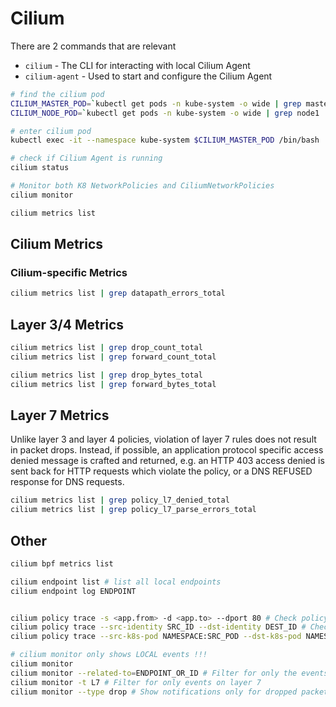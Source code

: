 # Cilium

There are 2 commands that are relevant

* `cilium` - The CLI for interacting with local Cilium Agent
* `cilium-agent` - Used to start and configure the Cilium Agent

```sh
# find the cilium pod
CILIUM_MASTER_POD=`kubectl get pods -n kube-system -o wide | grep master | grep cilium | awk '{print $1}'`
CILIUM_NODE_POD=`kubectl get pods -n kube-system -o wide | grep node1 | grep cilium | grep -v etcd | awk '{print $1}'`

# enter cilium pod
kubectl exec -it --namespace kube-system $CILIUM_MASTER_POD /bin/bash

# check if Cilium Agent is running
cilium status

# Monitor both K8 NetworkPolicies and CiliumNetworkPolicies
cilium monitor

cilium metrics list
```

## Cilium Metrics

### Cilium-specific Metrics

```sh
cilium metrics list | grep datapath_errors_total
```

## Layer 3/4 Metrics


```sh
cilium metrics list | grep drop_count_total
cilium metrics list | grep forward_count_total

cilium metrics list | grep drop_bytes_total
cilium metrics list | grep forward_bytes_total
```

## Layer 7 Metrics

Unlike layer 3 and layer 4 policies, violation of layer 7 rules does not result in packet drops. Instead, if possible, an application protocol specific access denied message is crafted and returned, e.g. an HTTP 403 access denied is sent back for HTTP requests which violate the policy, or a DNS REFUSED response for DNS requests.

```sh
cilium metrics list | grep policy_l7_denied_total
cilium metrics list | grep policy_l7_parse_errors_total

```

## Other

```sh
cilium bpf metrics list

cilium endpoint list # list all local endpoints
cilium endpoint log ENDPOINT


cilium policy trace -s <app.from> -d <app.to> --dport 80 # Check policy enforcement between two labels on port 80:
cilium policy trace --src-identity SRC_ID --dst-identity DEST_ID # Check policy enforcement between two identities
cilium policy trace --src-k8s-pod NAMESPACE:SRC_POD --dst-k8s-pod NAMESPACE:DST_POD # Check policy enforcement between two pods:

# cilium monitor only shows LOCAL events !!!
cilium monitor
cilium monitor --related-to=ENDPOINT_OR_ID # Filter for only the events related to endpoint
cilium monitor -t L7 # Filter for only events on layer 7
cilium monitor --type drop # Show notifications only for dropped packet events
```
